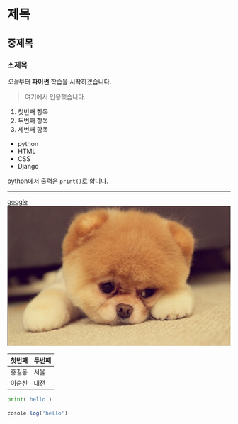 # 제목

## 중제목

### 소제목

*오늘*부터 **파이썬** 학습을 시작하겠습니다.

> 여기에서 인용했습니다.

1. 첫번째 항목
2. 두번째 항목
3. 세번째 항목


- python
- HTML
- CSS
- Django

python에서 출력은 `print()`로 합니다.

---

[google](https://google.com)
![강아지](dog.png)



| 첫번째 | 두번째 |
| --- | --- |
| 홍길동 | 서울 |
| 이순신 | 대전 |

```python
print('hello')
```
```javascript
cosole.log('hello')
```
